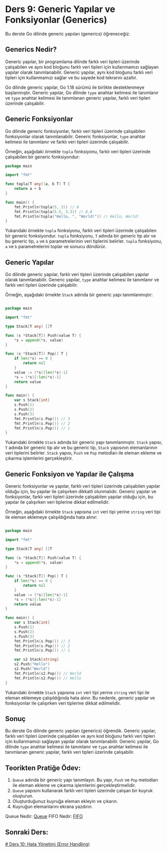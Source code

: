 # Ders 9: Generic Yapılar ve Fonksiyonlar (Generics) 

Bu derste Go dilinde generic yapıları (generics) öğreneceğiz.

## Generics Nedir?

Generic yapılar, bir programlama dilinde farklı veri tipleri üzerinde çalışabilen ve aynı kod bloğunu farklı veri tipleri için kullanmamızı sağlayan yapılar olarak tanımlanabilir. Generic yapılar, aynı kod bloğunu farklı veri tipleri için kullanmamızı sağlar ve bu sayede kod tekrarını azaltır.

Go dilinde generic yapılar, Go 1.18 sürümü ile birlikte desteklenmeye başlanmıştır. Generic yapılar, Go dilinde `type` anahtar kelimesi ile tanımlanır ve `type` anahtar kelimesi ile tanımlanan generic yapılar, farklı veri tipleri üzerinde çalışabilir.

## Generic Fonksiyonlar

Go dilinde generic fonksiyonlar, farklı veri tipleri üzerinde çalışabilen fonksiyonlar olarak tanımlanabilir. Generic fonksiyonlar, `type` anahtar kelimesi ile tanımlanır ve farklı veri tipleri üzerinde çalışabilir.

Örneğin, aşağıdaki örnekte `topla` fonksiyonu, farklı veri tipleri üzerinde çalışabilen bir generic fonksiyondur:

```go
package main

import "fmt"

func topla[T any](a, b T) T {
    return a + b
}

func main() {
    fmt.Println(topla(5, 3)) // 8
    fmt.Println(topla(5.5, 3.3)) // 8.8
    fmt.Println(topla("Hello, ", "World!")) // Hello, World!
}
```

Yukarıdaki örnekte `topla` fonksiyonu, farklı veri tipleri üzerinde çalışabilen bir generic fonksiyondur. `topla` fonksiyonu, `T` adında bir generic tip alır ve bu generic tip, `a` ve `b` parametrelerinin veri tiplerini belirler. `topla` fonksiyonu, `a` ve `b` parametrelerini toplar ve sonucu döndürür.

## Generic Yapılar

Go dilinde generic yapılar, farklı veri tipleri üzerinde çalışabilen yapılar olarak tanımlanabilir. Generic yapılar, `type` anahtar kelimesi ile tanımlanır ve farklı veri tipleri üzerinde çalışabilir.

Örneğin, aşağıdaki örnekte `Stack` adında bir generic yapı tanımlanmıştır:

```go

package main

import "fmt"

type Stack[T any] []T

func (s *Stack[T]) Push(value T) {
    *s = append(*s, value)
}

func (s *Stack[T]) Pop() T {
    if len(*s) == 0 {
        return nil
    }
    value := (*s)[len(*s)-1]
    *s = (*s)[:len(*s)-1]
    return value
}

func main() {
    var s Stack[int]
    s.Push(1)
    s.Push(2)
    s.Push(3)
    fmt.Println(s.Pop()) // 3
    fmt.Println(s.Pop()) // 2
    fmt.Println(s.Pop()) // 1
}
```

Yukarıdaki örnekte `Stack` adında bir generic yapı tanımlanmıştır. `Stack` yapısı, `T` adında bir generic tip alır ve bu generic tip, `Stack` yapısının elemanlarının veri tiplerini belirler. `Stack` yapısı, `Push` ve `Pop` metodları ile eleman ekleme ve çıkarma işlemlerini gerçekleştirir.

## Generic Fonksiyon ve Yapılar ile Çalışma

Generic fonksiyonlar ve yapılar, farklı veri tipleri üzerinde çalışabilen yapılar olduğu için, bu yapılar ile çalışırken dikkatli olunmalıdır. Generic yapılar ve fonksiyonlar, farklı veri tipleri üzerinde çalışabilen yapılar olduğu için, bu yapılar ile çalışırken veri tiplerine dikkat edilmelidir.

Örneğin, aşağıdaki örnekte `Stack` yapısına `int` veri tipi yerine `string` veri tipi ile eleman eklemeye çalışıldığında hata alınır:

```go

package main

import "fmt"

type Stack[T any] []T

func (s *Stack[T]) Push(value T) {
    *s = append(*s, value)
}

func (s *Stack[T]) Pop() T {
    if len(*s) == 0 {
        return nil
    }
    value := (*s)[len(*s)-1]
    *s = (*s)[:len(*s)-1]
    return value
}

func main() {
    var s Stack[int]
    s.Push(1)
    s.Push(2)
    s.Push(3)
    fmt.Println(s.Pop()) // 3
    fmt.Println(s.Pop()) // 2
    fmt.Println(s.Pop()) // 1

    var s2 Stack[string]
    s2.Push("Hello")
    s2.Push("World")
    fmt.Println(s2.Pop()) // World
    fmt.Println(s2.Pop()) // Hello
}
```

Yukarıdaki örnekte `Stack` yapısına `int` veri tipi yerine `string` veri tipi ile eleman eklemeye çalışıldığında hata alınır. Bu nedenle, generic yapılar ve fonksiyonlar ile çalışırken veri tiplerine dikkat edilmelidir.

## Sonuç

Bu derste Go dilinde generic yapıları (generics) öğrendik. Generic yapılar, farklı veri tipleri üzerinde çalışabilen ve aynı kod bloğunu farklı veri tipleri için kullanmamızı sağlayan yapılar olarak tanımlanabilir. Generic yapılar, Go dilinde `type` anahtar kelimesi ile tanımlanır ve `type` anahtar kelimesi ile tanımlanan generic yapılar, farklı veri tipleri üzerinde çalışabilir.

## Teorikten Pratiğe Ödev:

1. `Queue` adında bir generic yapı tanımlayın. Bu yapı, `Push` ve `Pop` metodları ile eleman ekleme ve çıkarma işlemlerini gerçekleştirmelidir.
2. `Queue` yapısını kullanarak farklı veri tipleri üzerinde çalışan bir kuyruk oluşturun.
3. Oluşturduğunuz kuyruğa eleman ekleyin ve çıkarın.
4. Kuyruğun elemanlarını ekrana yazdırın.

Queue Nedir: [Queue](https://en.wikipedia.org/wiki/Queue_(abstract_data_type))
FIFO Nedir: [FIFO](https://en.wikipedia.org/wiki/FIFO_(computing_and_electronics))

## Sonraki Ders: 

[# Ders 10: Hata Yönetimi (Error Handling)](../ders10/README.md)
